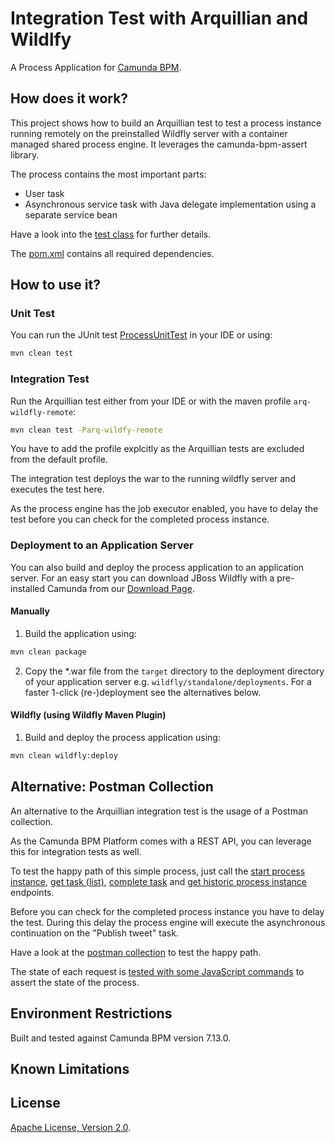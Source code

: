 # Integration Test with Arquillian and Wildlfy
A Process Application for [Camunda BPM](http://docs.camunda.org).

## How does it work?

This project shows how to build an Arquillian test to test a process instance running remotely on the preinstalled Wildfly server with a container managed shared process engine. It leverages the camunda-bpm-assert library.

The process contains the most important parts: 
* User task
* Asynchronous service task with Java delegate implementation using a separate service bean

Have a look into the [test class](src/test/java/com/camunda/consulting/test_example/integration/ArquillianTest.java) for further details.

The [pom.xml](pom.xml) contains all required dependencies. 

## How to use it?

### Unit Test
You can run the JUnit test [ProcessUnitTest](src/test/java/com/camunda/consulting/test_example/unit_test/ProcessUnitTest.java) in your IDE or using:

```bash
mvn clean test
```

### Integration Test
Run the Arquillian test either from your IDE or with the maven profile `arq-wildfly-remote`:

```bash
mvn clean test -Parq-wildfy-remote
```

You have to add the profile explcitly as the Arquillian tests are excluded from the default profile. 

The integration test deploys the war to the running wildfly server and executes the test here.

As the process engine has the job executor enabled, you have to delay the test before you can check for the completed process instance.

### Deployment to an Application Server
You can also build and deploy the process application to an application server.
For an easy start you can download JBoss Wildfly with a pre-installed Camunda
from our [Download Page](https://camunda.com/download/).

#### Manually
1. Build the application using:

```bash
mvn clean package
```
2. Copy the *.war file from the `target` directory to the deployment directory
of your application server e.g. `wildfly/standalone/deployments`.
For a faster 1-click (re-)deployment see the alternatives below.

#### Wildfly (using Wildfly Maven Plugin)
1. Build and deploy the process application using:

```bash
mvn clean wildfly:deploy
```

## Alternative: Postman Collection

An alternative to the Arquillian integration test is the usage of a Postman collection.

As the Camunda BPM Platform comes with a REST API, you can leverage this for integration tests as well.

To test the happy path of this simple process, just call the [start process instance](https://docs.camunda.org/manual/7.14/reference/rest/process-definition/post-start-process-instance/), [get task (list)](https://docs.camunda.org/manual/7.14/reference/rest/task/get-query/), [complete task](https://docs.camunda.org/manual/7.14/reference/rest/task/post-complete/) and [get historic process instance](https://docs.camunda.org/manual/7.14/reference/rest/history/process-instance/get-process-instance/) endpoints.

Before you can check for the completed process instance you have to delay the test. During this delay the process engine will execute the asynchronous continuation on the "Publish tweet" task.

Have a look at the [postman collection](postman-collection/Twitter-HappyPath.postman_collection.json) to test the happy path. 

The state of each request is [tested with some JavaScript commands](https://learning.postman.com/docs/writing-scripts/test-scripts/) to assert the state of the process.

## Environment Restrictions
Built and tested against Camunda BPM version 7.13.0.

## Known Limitations

## License
[Apache License, Version 2.0](http://www.apache.org/licenses/LICENSE-2.0).
